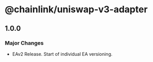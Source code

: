 # @chainlink/uniswap-v3-adapter

## 1.0.0

### Major Changes

- EAv2 Release. Start of individual EA versioning.
